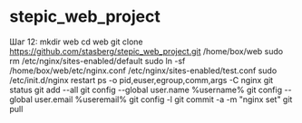 # stepic_web_project
Шаг 12:
mkdir web
cd web
git clone https://github.com/stasberg/stepic_web_project.git  /home/box/web
sudo rm /etc/nginx/sites-enabled/default
sudo ﻿ln -sf /home/box/web/etc/nginx.conf  /etc/nginx/sites-enabled/test.conf
sudo /etc/init.d/nginx restart
ps -o pid,euser,egroup,comm,args -C nginx
git status
git add --all
git config --global user.name %username%
git config --global user.email %useremail%
git config -l
git commit -a -m "nginx set"
git pull
